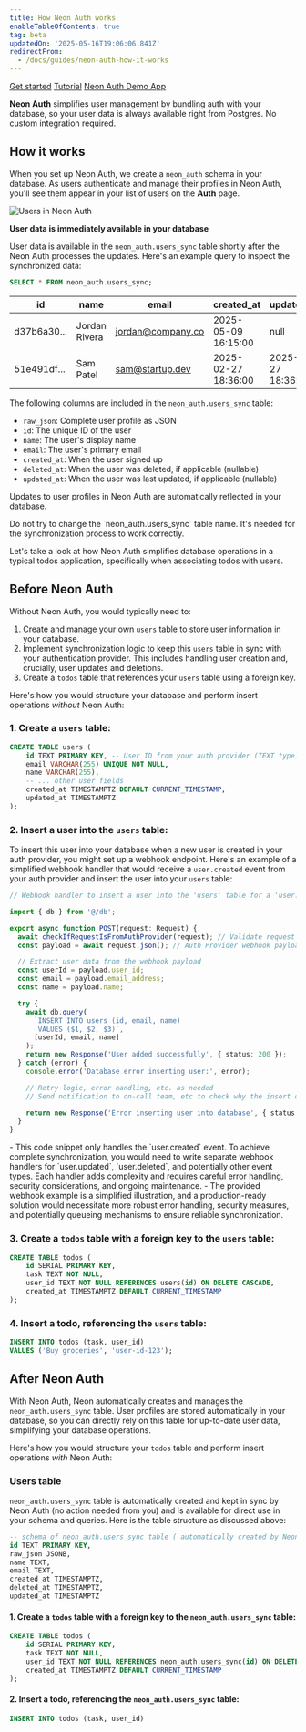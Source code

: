 ```yaml
---
title: How Neon Auth works
enableTableOfContents: true
tag: beta
updatedOn: '2025-05-16T19:06:06.841Z'
redirectFrom:
  - /docs/guides/neon-auth-how-it-works
---
```


<InfoBlock>
  <DocsList title="Related docs" theme="docs">
    <a href="/docs/guides/neon-auth">Get started</a>
    <a href="/docs/guides/neon-auth-demo">Tutorial</a>
  </DocsList>

  <DocsList title="Sample project" theme="repo">
    <a href="https://github.com/neondatabase-labs/neon-auth-demo-app">Neon Auth Demo App</a>
  </DocsList>
</InfoBlock>

**Neon Auth** simplifies user management by bundling auth with your database, so your user data is always available right from Postgres. No custom integration required.

<FeatureBetaProps feature_name="Neon Auth" />

## How it works

When you set up Neon Auth, we create a `neon_auth` schema in your database. As users authenticate and manage their profiles in Neon Auth, you'll see them appear in your list of users on the **Auth** page.

![Users in Neon Auth](/docs/guides/identity_users.png)

**User data is immediately available in your database**

User data is available in the `neon_auth.users_sync` table shortly after the Neon Auth processes the updates. Here's an example query to inspect the synchronized data:

```sql
SELECT * FROM neon_auth.users_sync;
```

| id          | name          | email             | created_at          | updated_at          | deleted_at | raw_json                         |
| ----------- | ------------- | ----------------- | ------------------- | ------------------- | ---------- | -------------------------------- |
| d37b6a30... | Jordan Rivera | jordan@company.co | 2025-05-09 16:15:00 | null                | null       | `{\"id\": \"d37b6a30...\", ...}` |
| 51e491df... | Sam Patel     | sam@startup.dev   | 2025-02-27 18:36:00 | 2025-02-27 18:36:00 | null       | `{\"id\": \"51e491df...\", ...}` |

The following columns are included in the `neon_auth.users_sync` table:

- `raw_json`: Complete user profile as JSON
- `id`: The unique ID of the user
- `name`: The user's display name
- `email`: The user's primary email
- `created_at`: When the user signed up
- `deleted_at`: When the user was deleted, if applicable (nullable)
- `updated_at`: When the user was last updated, if applicable (nullable)

Updates to user profiles in Neon Auth are automatically reflected in your database.

<Admonition type="note">
Do not try to change the `neon_auth.users_sync` table name. It's needed for the synchronization process to work correctly.
</Admonition>

Let's take a look at how Neon Auth simplifies database operations in a typical todos application, specifically when associating todos with users.

<Steps>

## Before Neon Auth

Without Neon Auth, you would typically need to:

1. Create and manage your own `users` table to store user information in your database.
2. Implement synchronization logic to keep this `users` table in sync with your authentication provider. This includes handling user creation and, crucially, user updates and deletions.
3. Create a `todos` table that references your `users` table using a foreign key.

Here's how you would structure your database and perform insert operations _without_ Neon Auth:

### 1. Create a `users` table:

```sql
CREATE TABLE users (
    id TEXT PRIMARY KEY, -- User ID from your auth provider (TEXT type)
    email VARCHAR(255) UNIQUE NOT NULL,
    name VARCHAR(255),
    -- ... other user fields
    created_at TIMESTAMPTZ DEFAULT CURRENT_TIMESTAMP,
    updated_at TIMESTAMPTZ
);
```

### 2. Insert a user into the `users` table:

To insert this user into your database when a new user is created in your auth provider, you might set up a webhook endpoint. Here's an example of a simplified webhook handler that would receive a `user.created` event from your auth provider and insert the user into your `users` table:

```typescript
// Webhook handler to insert a user into the 'users' table for a 'user.created' event

import { db } from '@/db';

export async function POST(request: Request) {
  await checkIfRequestIsFromAuthProvider(request); // Validate request authenticity using headers, etc.
  const payload = await request.json(); // Auth Provider webhook payload

  // Extract user data from the webhook payload
  const userId = payload.user_id;
  const email = payload.email_address;
  const name = payload.name;

  try {
    await db.query(
      `INSERT INTO users (id, email, name)
       VALUES ($1, $2, $3)`,
      [userId, email, name]
    );
    return new Response('User added successfully', { status: 200 });
  } catch (error) {
    console.error('Database error inserting user:', error);

    // Retry logic, error handling, etc. as needed
    // Send notification to on-call team, etc to check why the insert operation failed

    return new Response('Error inserting user into database', { status: 500 });
  }
}
```

<Admonition type="note">
- This code snippet only handles the `user.created` event. To achieve complete synchronization, you would need to write separate webhook handlers for `user.updated`, `user.deleted`, and potentially other event types. Each handler adds complexity and requires careful error handling, security considerations, and ongoing maintenance.
- The provided webhook example is a simplified illustration, and a production-ready solution would necessitate more robust error handling, security measures, and potentially queueing mechanisms to ensure reliable synchronization.
</Admonition>

### 3. Create a `todos` table with a foreign key to the `users` table:

```sql
CREATE TABLE todos (
    id SERIAL PRIMARY KEY,
    task TEXT NOT NULL,
    user_id TEXT NOT NULL REFERENCES users(id) ON DELETE CASCADE,
    created_at TIMESTAMPTZ DEFAULT CURRENT_TIMESTAMP
);
```

### 4. Insert a todo, referencing the `users` table:

```sql
INSERT INTO todos (task, user_id)
VALUES ('Buy groceries', 'user-id-123');
```

## After Neon Auth

With Neon Auth, Neon automatically creates and manages the `neon_auth.users_sync` table. User profiles are stored automatically in your database, so you can directly rely on this table for up-to-date user data, simplifying your database operations.

Here's how you would structure your `todos` table and perform insert operations _with_ Neon Auth:

### Users table

`neon_auth.users_sync` table is automatically created and kept in sync by Neon Auth (no action needed from you) and is available for direct use in your schema and queries. Here is the table structure as discussed above:

```sql
-- schema of neon_auth.users_sync table ( automatically created by Neon Auth )
id TEXT PRIMARY KEY,
raw_json JSONB,
name TEXT,
email TEXT,
created_at TIMESTAMPTZ,
deleted_at TIMESTAMPTZ,
updated_at TIMESTAMPTZ
```

#### 1. Create a `todos` table with a foreign key to the `neon_auth.users_sync` table:

```sql
CREATE TABLE todos (
    id SERIAL PRIMARY KEY,
    task TEXT NOT NULL,
    user_id TEXT NOT NULL REFERENCES neon_auth.users_sync(id) ON DELETE CASCADE,
    created_at TIMESTAMPTZ DEFAULT CURRENT_TIMESTAMP
);
```

#### 2. Insert a todo, referencing the `neon_auth.users_sync` table:

```sql
INSERT INTO todos (task, user_id)
```

</Steps>

<NeedHelp />